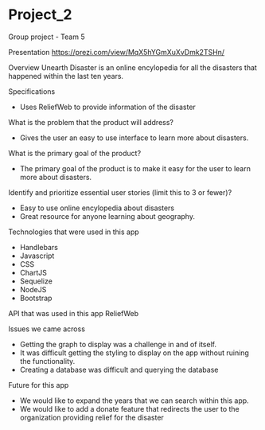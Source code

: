 # Project_2
Group project - Team 5

Presentation
https://prezi.com/view/MqX5hYGmXuXvDmk2TSHn/

Overview
Unearth Disaster is an online encylopedia for all the disasters that happened within the last ten years.

Specifications
* Uses ReliefWeb to provide information of the disaster


What is the problem that the product will address? 
* Gives the user an easy to use interface to learn more about disasters.

What is the primary goal of the product? 
* The primary goal of the product is to make it easy for the user to learn more about disasters.

Identify and prioritize essential user stories (limit this to 3 or fewer)?
* Easy to use online encylopedia about disasters
* Great resource for anyone learning about geography.

Technologies that were used in this app
* Handlebars
* Javascript
* CSS
* ChartJS
* Sequelize
* NodeJS
* Bootstrap

API that was used in this app
ReliefWeb

Issues we came across
* Getting the graph to display was a challenge in and of itself.
* It was difficult getting the styling to display on the app without ruining the functionality.
* Creating a database was difficult and querying the database


Future for this app
* We would like to expand the years that we can search within this app.
* We would like to add a donate feature that redirects the user to the organization providing relief for the disaster